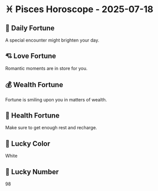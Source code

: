 # ♓ Pisces Horoscope - 2025-07-18

## 🎯 Daily Fortune

A special encounter might brighten your day.

## 💘 Love Fortune

Romantic moments are in store for you.

## 💰 Wealth Fortune

Fortune is smiling upon you in matters of wealth.

## 🌱 Health Fortune

Make sure to get enough rest and recharge.

## 🎨 Lucky Color

White

## 🔢 Lucky Number

98
